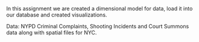 In this assignment we are created a dimensional model for data, load it into our database and created visualizations.

Data: NYPD Criminal Complaints, Shooting Incidents and Court Summons data along with spatial files for NYC. 
